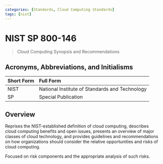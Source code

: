 ```yaml
---
categories: [Standards, Cloud Computing Standards]
tags: [nist]
---
```


# NIST SP 800-146

> Cloud Computing Synopsis and Recommendations

## Acronyms, Abbreviations, and Initialisms

Short Form | Full Form
:--- | :---
NIST | National Institute of Standards and Technology
SP | Special Publication

## Overview

Reprises the NIST-established definition of cloud computing, describes cloud computing benefits and open issues, presents an overview of major classes of cloud technology, and provides guidelines and recommendations on how organizations should consider the relative opportunities and risks of cloud computing.

Focused on risk components and the appropriate analysis of such risks.
